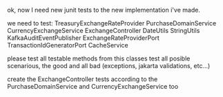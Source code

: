 
ok, now I need new junit tests to the new implementation i've made. 

we need to test:
TreasuryExchangeRateProvider
PurchaseDomainService
CurrencyExchangeService
ExchangeController
DateUtils
StringUtils
KafkaAuditEventPublisher
ExchangeRateProviderPort
TransactionIdGeneratorPort
CacheService

please test all testable methods from this classes
test all posible scenarious, the good and all bad (exceptions, jakarta validations, etc...)

create the ExchangeController tests according to the  PurchaseDomainService and CurrencyExchangeService too
